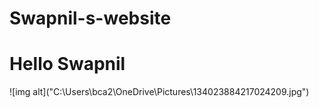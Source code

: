 # Swapnil-s-website
<html>
  <head>
  </head>
  <body>
    <h1> Hello Swapnil</h1>
    ![img alt]("C:\Users\bca2\OneDrive\Pictures\134023884217024209.jpg")
  </body>
</html>
